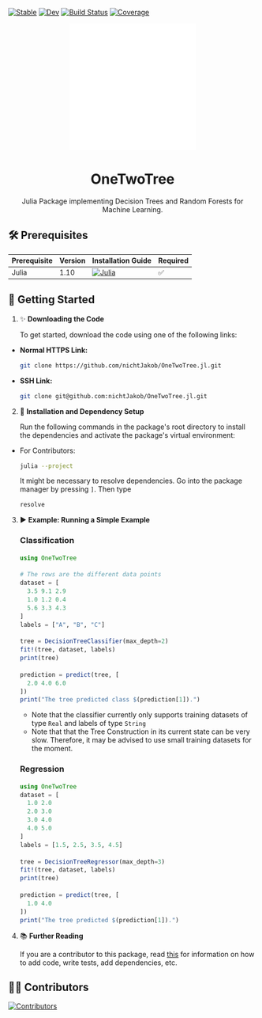 
[![Stable](https://img.shields.io/badge/docs-stable-blue.svg)](https://nichtJakob.github.io/OneTwoTree.jl/stable/)
[![Dev](https://img.shields.io/badge/docs-dev-blue.svg)](https://nichtJakob.github.io/OneTwoTree.jl/dev/)
[![Build Status](https://github.com/nichtJakob/OneTwoTree.jl/actions/workflows/CI.yml/badge.svg?branch=master)](https://github.com/nichtJakob/OneTwoTree.jl/actions/workflows/CI.yml?query=branch%3Amaster)
[![Coverage](https://codecov.io/gh/nichtJakob/OneTwoTree.jl/branch/master/graph/badge.svg)](https://codecov.io/gh/nichtJakob/OneTwoTree.jl)

<div align="center">
  <img src="assets/decision_tree_logo.svg" height="256" />
  <h1>OneTwoTree</h1>
  <p>Julia Package implementing Decision Trees and Random Forests for Machine Learning.</p>
</div>

## 🛠️ Prerequisites

| Prerequisite | Version | Installation Guide | Required |
|--------------|---------|--------------------|----------|
| Julia       | 1.10    | [![Julia](https://img.shields.io/badge/Julia-v1.10-blue)](https://julialang.org/downloads/) | ✅ |


## 🚀 Getting Started

1. ✨ **Downloading the Code**

    To get started, download the code using one of the following links:

  - **Normal HTTPS Link:**

      ``` bash
      git clone https://github.com/nichtJakob/OneTwoTree.jl.git
      ```


  - **SSH Link:**

      ``` bash
      git clone git@github.com:nichtJakob/OneTwoTree.jl.git
      ```


2. 🔧 **Installation and Dependency Setup**

    Run the following commands in the package's root directory to install the dependencies and activate the package's virtual environment:

  - For Contributors:

      ```bash
      julia --project
      ```
    It might be necessary to resolve dependencies.
    Go into the package manager by pressing `]`. Then type
      ```julia
      resolve
      ```


3. ▶️ **Example: Running a Simple Example**

    ### Classification
    ```julia
    using OneTwoTree

    # The rows are the different data points
    dataset = [
      3.5 9.1 2.9
      1.0 1.2 0.4
      5.6 3.3 4.3
    ]
    labels = ["A", "B", "C"]

    tree = DecisionTreeClassifier(max_depth=2)
    fit!(tree, dataset, labels)
    print(tree)

    prediction = predict(tree, [
      2.0 4.0 6.0
    ])
    print("The tree predicted class $(prediction[1]).")
    ```
    - Note that the classifier currently only supports training datasets of type `Real` and labels of type `String`
    - Note that that the Tree Construction in its current state can be very slow. Therefore, it may be advised to use small training datasets for the moment.

    ### Regression
    ```julia
    using OneTwoTree
    dataset = [
      1.0 2.0
      2.0 3.0
      3.0 4.0
      4.0 5.0
    ]
    labels = [1.5, 2.5, 3.5, 4.5]
    
    tree = DecisionTreeRegressor(max_depth=3)
    fit!(tree, dataset, labels)
    print(tree)

    prediction = predict(tree, [
      1.0 4.0
    ])
    print("The tree predicted $(prediction[1]).")
    ```

5. 📚 **Further Reading**

    If you are a contributor to this package, read [this](https://adrianhill.de/julia-ml-course/write/) for information on how to add code, write tests, add dependencies, etc.

## 👩‍💻 Contributors
[![Contributors](https://contrib.rocks/image?repo=nichtJakob/OneTwoTree.jl)](https://github.com/nichtJakob/OneTwoTree.jl/graphs/contributors)
